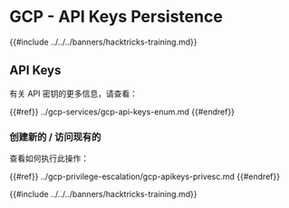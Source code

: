 # GCP - API Keys Persistence

{{#include ../../../banners/hacktricks-training.md}}

## API Keys

有关 API 密钥的更多信息，请查看：

{{#ref}}
../gcp-services/gcp-api-keys-enum.md
{{#endref}}

### 创建新的 / 访问现有的

查看如何执行此操作：

{{#ref}}
../gcp-privilege-escalation/gcp-apikeys-privesc.md
{{#endref}}

{{#include ../../../banners/hacktricks-training.md}}
